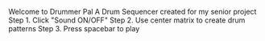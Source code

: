 Welcome to Drummer Pal
A Drum Sequencer created for my senior project
Step 1. Click "Sound ON/OFF" 
Step 2. Use center matrix to create drum patterns
Step 3. Press spacebar to play
